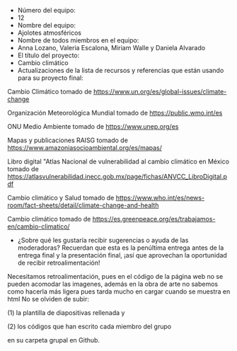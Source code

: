 - Número del equipo:
- 12
- Nombre del equipo:
- Ajolotes atmosféricos 
- Nombre de todos miembros en el equipo:
- Anna Lozano, Valeria Escalona, Miriam Walle y Daniela Alvarado
- El título del proyecto:
- Cambio climático
- Actualizaciones de la lista de recursos y referencias que están usando para su proyecto final:

Cambio Climático tomado de https://www.un.org/es/global-issues/climate-change

Organización Meteorológica Mundial tomado de https://public.wmo.int/es

ONU Medio Ambiente tomado de https://www.unep.org/es

Mapas y publicaciones RAISG tomado de https://www.amazoniasocioambiental.org/es/mapas/

Libro digital "Atlas Nacional de vulnerabilidad al cambio climático en México tomado de https://atlasvulnerabilidad.inecc.gob.mx/page/fichas/ANVCC_LibroDigital.pdf

Cambio climático y Salud tomado de https://www.who.int/es/news-room/fact-sheets/detail/climate-change-and-health

Cambio climático tomado de https://es.greenpeace.org/es/trabajamos-en/cambio-climatico/

- ¿Sobre qué les gustaría recibir sugerencias o ayuda de las moderadoras? Recuerdan que esta es la penúltima entrega antes de la entrega final y la presentación final, ¡así que aprovechan la oportunidad de recibir retroalimentación!

Necesitamos retroalimentación, pues en el código de la página web no se pueden acomodar las imagenes, además en la obra de arte no sabemos como hacerla más ligera pues tarda mucho en cargar cuando se muestra en html 
No se olviden de subir:

(1) la plantilla de diapositivas rellenada y 

(2) los códigos que han escrito cada miembro del grupo 

en su carpeta grupal en Github.
